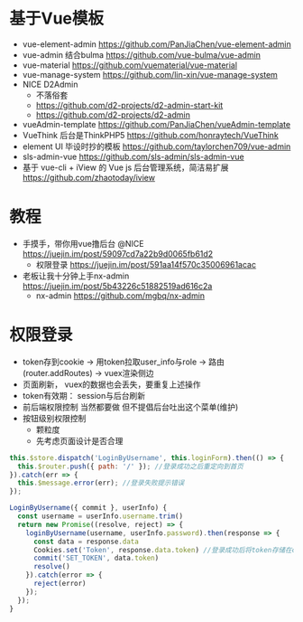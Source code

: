 # 基于Vue模板

- vue-element-admin <https://github.com/PanJiaChen/vue-element-admin>
- vue-admin 结合bulma https://github.com/vue-bulma/vue-admin
- vue-material https://github.com/vuematerial/vue-material
- vue-manage-system https://github.com/lin-xin/vue-manage-system
- NICE D2Admin
    - 不落俗套
    - https://github.com/d2-projects/d2-admin-start-kit
    - https://github.com/d2-projects/d2-admin
- vueAdmin-template https://github.com/PanJiaChen/vueAdmin-template
- VueThink 后台是ThinkPHP5 <https://github.com/honraytech/VueThink>
- element UI 毕设时抄的模板 <https://github.com/taylorchen709/vue-admin>
- sls-admin-vue <https://github.com/sls-admin/sls-admin-vue>
- 基于 vue-cli + iView 的 Vue js 后台管理系统，简洁易扩展 https://github.com/zhaotoday/iview  


# 教程

- 手摸手，带你用vue撸后台 @NICE https://juejin.im/post/59097cd7a22b9d0065fb61d2
    - 权限登录 https://juejin.im/post/591aa14f570c35006961acac
- 老板让我十分钟上手nx-admin https://juejin.im/post/5b43226c51882519ad616c2a        
    - nx-admin https://github.com/mgbq/nx-admin

# 权限登录

- token存到cookie -> 用token拉取user_info与role -> 路由(router.addRoutes) -> vuex渲染侧边
- 页面刷新， vuex的数据也会丢失，要重复上述操作
- token有效期： session与后台刷新
- 前后端权限控制 当然都要做 但不提倡后台吐出这个菜单(维护)
- 按钮级别权限控制
    - 颗粒度
    - 先考虑页面设计是否合理

```js
this.$store.dispatch('LoginByUsername', this.loginForm).then(() => {
  this.$router.push({ path: '/' }); //登录成功之后重定向到首页
}).catch(err => {
  this.$message.error(err); //登录失败提示错误
});

LoginByUsername({ commit }, userInfo) {
  const username = userInfo.username.trim()
  return new Promise((resolve, reject) => {
    loginByUsername(username, userInfo.password).then(response => {
      const data = response.data
      Cookies.set('Token', response.data.token) //登录成功后将token存储在cookie之中
      commit('SET_TOKEN', data.token)
      resolve()
    }).catch(error => {
      reject(error)
    });
  });
}
```